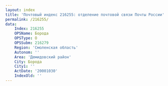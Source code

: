 ```yaml
---
layout: index
title: 'Почтовый индекс 216255: отделение почтовой связи Почты России'
permalink: /216255/
data:
    Index: 216255
    OPSName: Борода
    OPSType: О
    OPSSubm: 216279
    Region: 'Смоленская область'
    Autonom: ''
    Area: 'Демидовский район'
    City: Борода
    City1: ''
    ActDate: '20001030'
    IndexOld: ''
---
```

